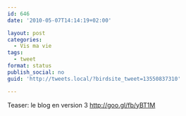 ```yaml
---
id: 646
date: '2010-05-07T14:14:19+02:00'

layout: post
categories:
  - Vis ma vie
tags:
  - tweet
format: status
publish_social: no
guid: 'http://tweets.local/?birdsite_tweet=13550837310'

---
```


Teaser: le blog en version 3 http://goo.gl/fb/yBT1M